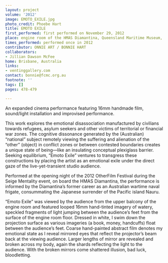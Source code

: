 ```yaml
---
layout: project
volume: '2012'
image: EMOTO_EXILE.jpg
photo_credit: Phoebe Hart
title: EMOTO EXILE
first_performed: first performed on November 29, 2012
place: engine room of the HMAS Diamantina, Queensland Maritime Museum, Brisbane, Australia
times_performed: performed once in 2012
contributor: ONNIE ART / BONNIE HART
collaborators:
- Jillian Dawson McFee
home: Brisbane, Australia
links:
- ventinggallery.com
contact: bonnie@fcmc.org.au
footnote: ''
tags: []
pages: 478-479

---
```


An expanded cinema performance featuring 16mm handmade film, sound/light installation and improvised performance.

This work explores the emotional disassociation manufactured by civilians towards refugees, asylum seekers and other victims of territorial or financial war zones. The cognitive dissonance generated by the (Australian) “national” subject remotely viewing the suffering and alienation of the “other” (object) in conflict zones or between contested boundaries creates a unique state of being—like an insulating conceptual plexiglass barrier. Seeking equilibrium, “Emoto Exile” ventures to transgress these constructions by placing the artist as an emotional exile under the direct gaze of the live-yet-transient studio audience.

Performed at the opening night of the 2012 OtherFilm Festival during the Seige Mentality event, on board the HMAS Diamantina, the performance is informed by the Diamantina’s former career as an Australian wartime naval frigate, consummating the Japanese surrender of the Pacific island Nauru.

“Emoto Exile” was viewed by the audience from the upper balcony of the engine room and featured looped 16mm hand-tinted imagery of watery, speckled fragments of light jumping between the audience’s feet from the surface of the engine room floor. Dressed in white, I swim down the projection surface as various imageries (a book, money, handcuffs) float between the audience’s feet. Coarse hand-painted abstract film denotes my emotional state as I reveal mirrored eyes that reflect the projector’s beam back at the viewing audience. Larger lengths of mirror are revealed and broken across my body, again the shards reflecting the light to the audience. With the broken mirrors come shattered illusion, bad luck, bloodletting.
